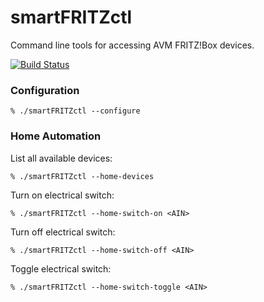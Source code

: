 # smartFRITZctl
Command line tools for accessing AVM FRITZ!Box devices.

[![Build Status](https://travis-ci.org/pi/smartFRITZctl.svg)](https://travis-ci.org/pi/smartFRITZctl)

### Configuration
    % ./smartFRITZctl --configure

### Home Automation
List all available devices:

    % ./smartFRITZctl --home-devices

Turn on electrical switch:

    % ./smartFRITZctl --home-switch-on <AIN>

Turn off electrical switch:

    % ./smartFRITZctl --home-switch-off <AIN>

Toggle electrical switch:

    % ./smartFRITZctl --home-switch-toggle <AIN>

